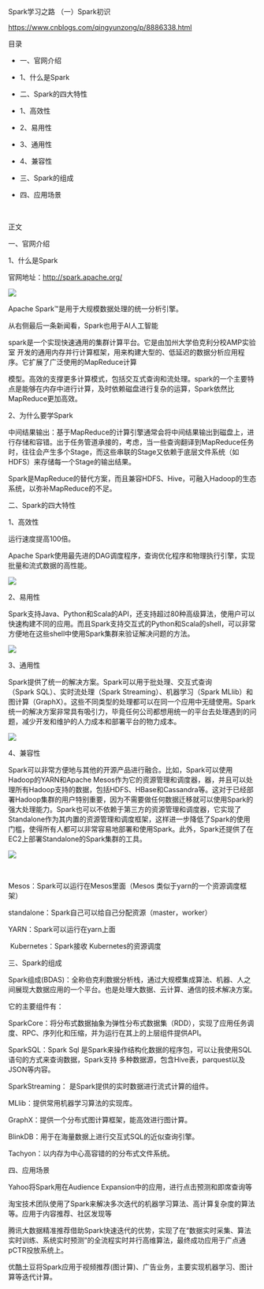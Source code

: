Spark学习之路 （一）Spark初识

https://www.cnblogs.com/qingyunzong/p/8886338.html

目录

- 一、官网介绍

- 1、什么是Spark

- 二、Spark的四大特性

- 1、高效性

- 2、易用性

- 3、通用性

- 4、兼容性

- 三、Spark的组成

- 四、应用场景

 

正文



一、官网介绍

1、什么是Spark

官网地址：http://spark.apache.org/

![](file)

Apache Spark™是用于大规模数据处理的统一分析引擎。

从右侧最后一条新闻看，Spark也用于AI人工智能

spark是一个实现快速通用的集群计算平台。它是由加州大学伯克利分校AMP实验室 开发的通用内存并行计算框架，用来构建大型的、低延迟的数据分析应用程序。它扩展了广泛使用的MapReduce计算

模型。高效的支撑更多计算模式，包括交互式查询和流处理。spark的一个主要特点是能够在内存中进行计算，及时依赖磁盘进行复杂的运算，Spark依然比MapReduce更加高效。

2、为什么要学Spark

中间结果输出：基于MapReduce的计算引擎通常会将中间结果输出到磁盘上，进行存储和容错。出于任务管道承接的，考虑，当一些查询翻译到MapReduce任务时，往往会产生多个Stage，而这些串联的Stage又依赖于底层文件系统（如HDFS）来存储每一个Stage的输出结果。

Spark是MapReduce的替代方案，而且兼容HDFS、Hive，可融入Hadoop的生态系统，以弥补MapReduce的不足。



二、Spark的四大特性

1、高效性

运行速度提高100倍。

Apache Spark使用最先进的DAG调度程序，查询优化程序和物理执行引擎，实现批量和流式数据的高性能。

![](file)

2、易用性

Spark支持Java、Python和Scala的API，还支持超过80种高级算法，使用户可以快速构建不同的应用。而且Spark支持交互式的Python和Scala的shell，可以非常方便地在这些shell中使用Spark集群来验证解决问题的方法。

![](file)

3、通用性

Spark提供了统一的解决方案。Spark可以用于批处理、交互式查询（Spark SQL）、实时流处理（Spark Streaming）、机器学习（Spark MLlib）和图计算（GraphX）。这些不同类型的处理都可以在同一个应用中无缝使用。Spark统一的解决方案非常具有吸引力，毕竟任何公司都想用统一的平台去处理遇到的问题，减少开发和维护的人力成本和部署平台的物力成本。

![](file)

4、兼容性

Spark可以非常方便地与其他的开源产品进行融合。比如，Spark可以使用Hadoop的YARN和Apache Mesos作为它的资源管理和调度器，器，并且可以处理所有Hadoop支持的数据，包括HDFS、HBase和Cassandra等。这对于已经部署Hadoop集群的用户特别重要，因为不需要做任何数据迁移就可以使用Spark的强大处理能力。Spark也可以不依赖于第三方的资源管理和调度器，它实现了Standalone作为其内置的资源管理和调度框架，这样进一步降低了Spark的使用门槛，使得所有人都可以非常容易地部署和使用Spark。此外，Spark还提供了在EC2上部署Standalone的Spark集群的工具。

![](file)

 

Mesos：Spark可以运行在Mesos里面（Mesos 类似于yarn的一个资源调度框架）

standalone：Spark自己可以给自己分配资源（master，worker）

YARN：Spark可以运行在yarn上面

 Kubernetes：Spark接收 Kubernetes的资源调度



三、Spark的组成

Spark组成(BDAS)：全称伯克利数据分析栈，通过大规模集成算法、机器、人之间展现大数据应用的一个平台。也是处理大数据、云计算、通信的技术解决方案。

它的主要组件有：

SparkCore：将分布式数据抽象为弹性分布式数据集（RDD），实现了应用任务调度、RPC、序列化和压缩，并为运行在其上的上层组件提供API。

SparkSQL：Spark Sql 是Spark来操作结构化数据的程序包，可以让我使用SQL语句的方式来查询数据，Spark支持 多种数据源，包含Hive表，parquest以及JSON等内容。

SparkStreaming： 是Spark提供的实时数据进行流式计算的组件。

MLlib：提供常用机器学习算法的实现库。

GraphX：提供一个分布式图计算框架，能高效进行图计算。

BlinkDB：用于在海量数据上进行交互式SQL的近似查询引擎。

Tachyon：以内存为中心高容错的的分布式文件系统。



四、应用场景

Yahoo将Spark用在Audience Expansion中的应用，进行点击预测和即席查询等

淘宝技术团队使用了Spark来解决多次迭代的机器学习算法、高计算复杂度的算法等。应用于内容推荐、社区发现等

腾讯大数据精准推荐借助Spark快速迭代的优势，实现了在“数据实时采集、算法实时训练、系统实时预测”的全流程实时并行高维算法，最终成功应用于广点通pCTR投放系统上。

优酷土豆将Spark应用于视频推荐(图计算)、广告业务，主要实现机器学习、图计算等迭代计算。